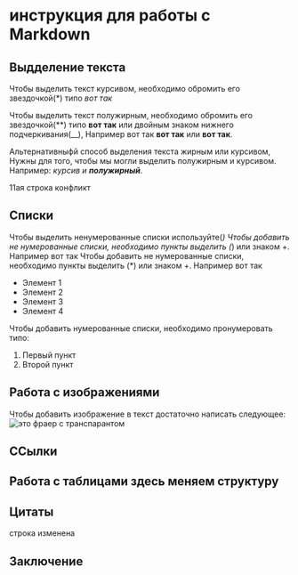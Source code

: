 # инструкция для работы с Markdown

## Выдделение текста

Чтобы выделить текст курсивом, необходимо обромить его звездочкой(*) типо *вот так*

Чтобы выделить текст полужирным, необходимо обромить его звездочкой(**) типо **вот так** или двойным знаком нижнего подчеркивания(__), Например вот так **вот так** или __вот так__.

Альтернативныфй способ выделения текста жирным или курсивом, Нужны для того, чтобы мы могли выделить полужирным и курсивом. Например: _курсив и **полужирный**_.

11ая строка конфликт

## Списки 

Чтобы выделить ненумерованные списки используйте(*)
Чтобы добавить не нумерованные списки, необходимо пункты выделить (*) или знаком +. Например вот так
Чтобы добавить не нумерованные списки, необходимо пункты выделить (*) или знаком +. Например вот так

* Элемент 1
* Элемент 2
* Элемент 3
* Элемент 4

Чтобы добавить нумерованные списки, необходимо пронумеровать типо:
1. Первый пункт
2. Второй пункт

## Работа с изображениями

Чтобы добавить изображение в текст достаточно написать следующее:
![это фраер с транспарантом](jpg.png)

## ССылки 

## Работа с таблицами здесь меняем структуру

## Цитаты   

строка изменена

## Заключение